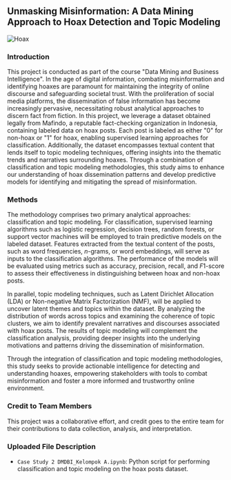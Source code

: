 ## Unmasking Misinformation: A Data Mining Approach to Hoax Detection and Topic Modeling

![Hoax](https://assets-a1.kompasiana.com/items/album/2020/10/21/hoax-5f900f978f179733c710fac2.jpg) <br>

### Introduction
This project is conducted as part of the course "Data Mining and Business Intelligence". In the age of digital information, combating misinformation and identifying hoaxes are paramount for maintaining the integrity of online discourse and safeguarding societal trust. With the proliferation of social media platforms, the dissemination of false information has become increasingly pervasive, necessitating robust analytical approaches to discern fact from fiction. In this project, we leverage a dataset obtained legally from Mafindo, a reputable fact-checking organization in Indonesia, containing labeled data on hoax posts. Each post is labeled as either "0" for non-hoax or "1" for hoax, enabling supervised learning approaches for classification. Additionally, the dataset encompasses textual content that lends itself to topic modeling techniques, offering insights into the thematic trends and narratives surrounding hoaxes. Through a combination of classification and topic modeling methodologies, this study aims to enhance our understanding of hoax dissemination patterns and develop predictive models for identifying and mitigating the spread of misinformation.

### Methods
The methodology comprises two primary analytical approaches: classification and topic modeling. For classification, supervised learning algorithms such as logistic regression, decision trees, random forests, or support vector machines will be employed to train predictive models on the labeled dataset. Features extracted from the textual content of the posts, such as word frequencies, $n$-grams, or word embeddings, will serve as inputs to the classification algorithms. The performance of the models will be evaluated using metrics such as accuracy, precision, recall, and $F1$-score to assess their effectiveness in distinguishing between hoax and non-hoax posts.

In parallel, topic modeling techniques, such as Latent Dirichlet Allocation (LDA) or Non-negative Matrix Factorization (NMF), will be applied to uncover latent themes and topics within the dataset. By analyzing the distribution of words across topics and examining the coherence of topic clusters, we aim to identify prevalent narratives and discourses associated with hoax posts. The results of topic modeling will complement the classification analysis, providing deeper insights into the underlying motivations and patterns driving the dissemination of misinformation.

Through the integration of classification and topic modeling methodologies, this study seeks to provide actionable intelligence for detecting and understanding hoaxes, empowering stakeholders with tools to combat misinformation and foster a more informed and trustworthy online environment.

### Credit to Team Members
This project was a collaborative effort, and credit goes to the entire team for their contributions to data collection, analysis, and interpretation.

### Uploaded File Description
- `Case Study 2 DMDBI_Kelompok A.ipynb`: Python script for performing classification and topic modeling on the hoax posts dataset.
